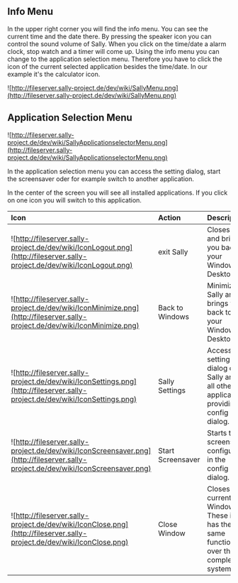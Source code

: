 ## Info Menu ##

In the upper right corner you will find  the info menu. You can see the current time and the date there. By pressing the speaker icon you can control the sound volume of Sally.
When you click on the time/date a alarm clock, stop watch and a timer will come up.
Using the info menu you can change to the application selection menu. Therefore you have to click the icon of the current selected application besides the time/date.
In our example it's the calculator icon.

![http://fileserver.sally-project.de/dev/wiki/SallyMenu.png](http://fileserver.sally-project.de/dev/wiki/SallyMenu.png)

## Application Selection Menu ##

![http://fileserver.sally-project.de/dev/wiki/SallyApplicationselectorMenu.png](http://fileserver.sally-project.de/dev/wiki/SallyApplicationselectorMenu.png)

In the application selection menu you can access the setting dialog, start the screensaver oder for example switch to another application.

In the center of the screen you will see all installed applications. If you click on one icon you will switch to this application.


| **Icon** | **Action** | **Description** |
|:---------|:-----------|:----------------|
|![http://fileserver.sally-project.de/dev/wiki/IconLogout.png](http://fileserver.sally-project.de/dev/wiki/IconLogout.png)|exit Sally  |Closes Sally and brings you back to your Windows Desktop.|
|![http://fileserver.sally-project.de/dev/wiki/IconMinimize.png](http://fileserver.sally-project.de/dev/wiki/IconMinimize.png)|Back to Windows|Minimizes Sally and brings you back to your Windows Desktop.|
|![http://fileserver.sally-project.de/dev/wiki/IconSettings.png](http://fileserver.sally-project.de/dev/wiki/IconSettings.png)|Sally Settings|Access the setting dialog of Sally and of all other applications providing a config dialog.|
|![http://fileserver.sally-project.de/dev/wiki/IconScreensaver.png](http://fileserver.sally-project.de/dev/wiki/IconScreensaver.png)|Start Screensaver|Starts the screensaver configured in the config dialog.|
|![http://fileserver.sally-project.de/dev/wiki/IconClose.png](http://fileserver.sally-project.de/dev/wiki/IconClose.png)|Close Window|Closes the current Window. These icon has the same function over the complete system.|